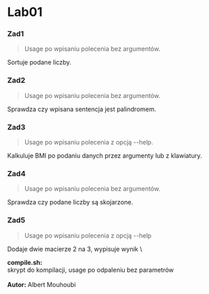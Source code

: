 # Lab01

### Zad1 
 > Usage po wpisaniu polecenia bez argumentów.

Sortuje podane liczby.

### Zad2
 > Usage po wpisaniu polecenia bez argumentów.

Sprawdza czy wpisana sentencja jest palindromem.

### Zad3
 > Usage po wpisaniu polecenia z opcją --help.

Kalkuluje BMI po podaniu danych przez argumenty lub z klawiatury.

### Zad4
 > Usage po wpisaniu polecenia bez argumentów.

Sprawdza czy podane liczby są skojarzone.

### Zad5
 > Usage po wpisaniu polecenia z opcją --help

Dodaje dwie macierze 2 na 3, wypisuje wynik
\

**compile\.sh:**\
skrypt do kompilacji, usage po odpaleniu bez parametrów
\
\
**Autor:** Albert Mouhoubi
